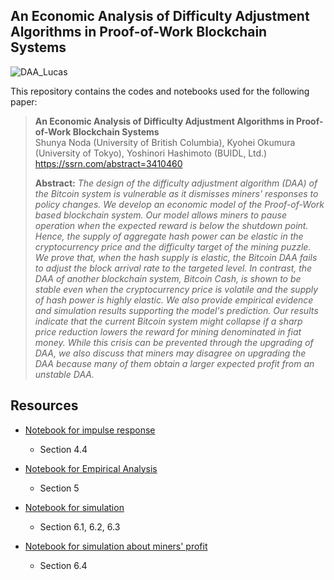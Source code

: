 ## An Economic Analysis of Difficulty Adjustment Algorithms in Proof-of-Work Blockchain Systems

![DAA_Lucas](https://user-images.githubusercontent.com/12281235/64770339-f50bc000-d587-11e9-9bcc-3fccd2bfaa93.png)

This repository contains the codes and notebooks used for the following paper:

> **An Economic Analysis of Difficulty Adjustment Algorithms in Proof-of-Work Blockchain Systems**<br>
> Shunya Noda (University of British Columbia), Kyohei Okumura (University of Tokyo), Yoshinori Hashimoto (BUIDL, Ltd.)<br>
> https://ssrn.com/abstract=3410460
>
> **Abstract:** *The design of the difficulty adjustment algorithm (DAA) of the Bitcoin system is vulnerable as it dismisses miners' responses to policy changes. We develop an economic model of the Proof-of-Work based blockchain system. Our model allows miners to pause operation when the expected reward is below the shutdown point. Hence, the supply of aggregate hash power can be elastic in the cryptocurrency price and the difficulty target of the mining puzzle. We prove that, when the hash supply is elastic, the Bitcoin DAA fails to adjust the block arrival rate to the targeted level. In contrast, the DAA of another blockchain system, Bitcoin Cash, is shown to be stable even when the cryptocurrency price is volatile and the supply of hash power is highly elastic. We also provide empirical evidence and simulation results supporting the model's prediction. Our results indicate that the current Bitcoin system might collapse if a sharp price reduction lowers the reward for mining denominated in fiat money. While this crisis can be prevented through the upgrading of DAA, we also discuss that miners may disagree on upgrading the DAA because many of them obtain a larger expected profit from an unstable DAA.*


## Resources

* [Notebook for impulse response](https://github.com/okuchap/DAA_Lucas/blob/master/notebook/impulse_response.ipynb)
    - Section 4.4

* [Notebook for Empirical Analysis](https://github.com/okuchap/DAA_Lucas/blob/master/notebook/empirical_analysis.ipynb)
    - Section 5

* [Notebook for simulation](https://github.com/okuchap/DAA_Lucas/blob/master/notebook/simulation.ipynb)
    - Section 6.1, 6.2, 6.3

* [Notebook for simulation about miners' profit](https://github.com/okuchap/DAA_Lucas/blob/master/notebook/miner_profit.ipynb)
    - Section 6.4
